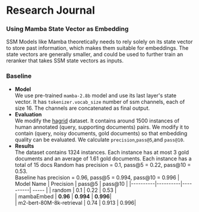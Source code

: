 # Research Journal
### Using Mamba State Vector as Embedding 
SSM Models like Mamba theoretically needs to rely solely on its state vector to store past information, which makes them suitable for embeddings. The state vectors are generally smaller, and could be used to further train an reranker that takes SSM state vectors as inputs.   
### Baseline 
- **Model**  
We use pre-trained `mamba-2.8b` model and use its last layer's state vector. It has `tokenizer.vocab_size` number of ssm channels, each of size 16. The channels are concatenated as final output.   
- **Evaluation**  
We modify the [hagrid](https://huggingface.co/datasets/miracl/hagrid) dataset. It contains around 1500 instances of human annotated (query, supporting documents) pairs. We modify it to contain (query, noisy documents, gold documents) so that embedding quality can be evaluated. We calculate `precision`,`pass@5`,and `pass@10`. 
- **Results**  
The dataset contains 1324 instances. Each instance has at most 3 gold documents and an average of 1.61 gold documents. Each instance has a total of 15 docs
Random has precision = 0.1, pass@5 = 0.22, pass@10 = 0.53.   
Baseline has precision = 0.96, pass@5 = 0.994, pass@10 = 0.996 
| Model Name | Precision | pass@5 | pass@10 |
|----------|----------|----------| ----- | 
| random | 0.1 | 0.22 | 0.53 |  
| mambaEmbed | **0.96** | **0.994** | **0.996**|  
| m2-bert-80M-8k-retrieval | 0.74 | 0.913 | 0.996|  

   

